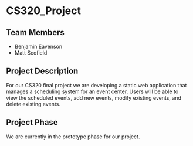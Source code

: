 # CS320_Project
## Team Members
  - Benjamin Eavenson
  - Matt Scofield
## Project Description
  For our CS320 final project we are developing a static web application that manages a scheduling system for an event center.
  Users will be able to view the scheduled events, add new events, modify existing events, and delete existing events.
## Project Phase
  We are currently in the prototype phase for our project.
